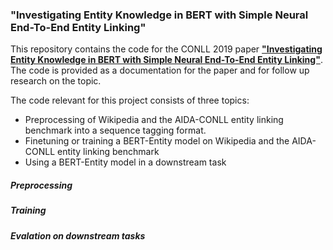 ### "Investigating Entity Knowledge in BERT with Simple Neural End-To-End Entity Linking"  

This repository contains the code for the CONLL 2019 paper [**"Investigating Entity Knowledge in BERT with Simple Neural End-To-End Entity Linking"**](https://arxiv.org/abs/2003.05473). The code is provided as a documentation for the paper and for follow up research on the topic.

The code relevant for this project consists of three topics: 

- Preprocessing of Wikipedia and the AIDA-CONLL entity linking benchmark into a sequence tagging format.
- Finetuning or training a BERT-Entity model on Wikipedia and the AIDA-CONLL entity linking benchmark
- Using a BERT-Entity model in a downstream task

##### Preprocessing



##### Training

##### Evalation on downstream tasks


